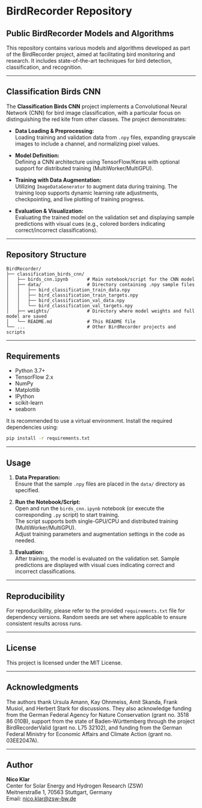 # BirdRecorder Repository

## Public BirdRecorder Models and Algorithms

This repository contains various models and algorithms developed as part of the BirdRecorder project, aimed at facilitating bird monitoring and research. It includes state-of-the-art techniques for bird detection, classification, and recognition.

---

## Classification Birds CNN

The **Classification Birds CNN** project implements a Convolutional Neural Network (CNN) for bird image classification, with a particular focus on distinguishing the red kite from other classes. The project demonstrates:

- **Data Loading & Preprocessing:**  
  Loading training and validation data from `.npy` files, expanding grayscale images to include a channel, and normalizing pixel values.

- **Model Definition:**  
  Defining a CNN architecture using TensorFlow/Keras with optional support for distributed training (MultiWorker/MultiGPU).

- **Training with Data Augmentation:**  
  Utilizing `ImageDataGenerator` to augment data during training. The training loop supports dynamic learning rate adjustments, checkpointing, and live plotting of training progress.

- **Evaluation & Visualization:**  
  Evaluating the trained model on the validation set and displaying sample predictions with visual cues (e.g., colored borders indicating correct/incorrect classifications).

---

## Repository Structure

```
BirdRecorder/
├── classification_birds_cnn/
│   ├── birds_cnn.ipynb       # Main notebook/script for the CNN model
│   ├── data/                 # Directory containing .npy sample files
│   │   ├── bird_classification_train_data.npy
│   │   ├── bird_classification_train_targets.npy
│   │   ├── bird_classification_val_data.npy
│   │   └── bird_classification_val_targets.npy
│   ├── weights/              # Directory where model weights and full model are saved
│   └── README.md             # This README file
└── ...                       # Other BirdRecorder projects and scripts
```

---

## Requirements

- Python 3.7+
- TensorFlow 2.x
- NumPy
- Matplotlib
- IPython
- scikit-learn
- seaborn

It is recommended to use a virtual environment. Install the required dependencies using:

```bash
pip install -r requirements.txt
```


---

## Usage

1. **Data Preparation:**  
   Ensure that the sample `.npy` files are placed in the `data/` directory as specified.

2. **Run the Notebook/Script:**  
   Open and run the `birds_cnn.ipynb` notebook (or execute the corresponding `.py` script) to start training.  
   The script supports both single-GPU/CPU and distributed training (MultiWorker/MultiGPU).  
   Adjust training parameters and augmentation settings in the code as needed.

3. **Evaluation:**  
   After training, the model is evaluated on the validation set. Sample predictions are displayed with visual cues indicating correct and incorrect classifications.

---

## Reproducibility

For reproducibility, please refer to the provided `requirements.txt` file for dependency versions. Random seeds are set where applicable to ensure consistent results across runs.

---

## License

This project is licensed under the MIT License.

---

## Acknowledgments

The authors thank Ursula Amann, Kay Ohnmeiss, Amit Skanda, Frank Musiol, and Herbert Stark for discussions. They also acknowledge funding from the German Federal Agency for Nature Conservation (grant no. 3518 86 010B), support from the state of Baden-Württemberg through the project BirdRecorderValid (grant no. L75 32102), and funding from the German Federal Ministry for Economic Affairs and Climate Action (grant no. 03EE2047A).

---

## Author

**Nico Klar**  
Center for Solar Energy and Hydrogen Research (ZSW)  
Meitnerstraße 1, 70563 Stuttgart, Germany  
Email: [nico.klar@zsw-bw.de](mailto:nico.klar@zsw-bw.de)